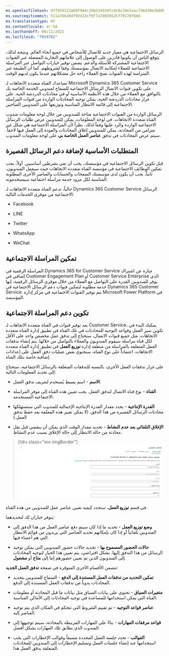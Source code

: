```yaml
---
ms.openlocfilehash: d7f959123a69f98dc29bb34550fcdc0c34e3aac7d6d30e3b00b6f4ba5330f1c2
ms.sourcegitcommit: 511a76b204f93d23cf9f7a70059525f79170f6bb
ms.translationtype: HT
ms.contentlocale: ar-SA
ms.lasthandoff: 08/11/2021
ms.locfileid: "7059782"
---
```

الرسائل الاجتماعية هي معيار جديد للاتصال للأشخاص في جميع أنحاء العالم. ونتيجة لذلك، يتوقع الناس أن يكونوا قادرين على الوصول إلى علاماتهم التجارية المفضلة عبر القنوات الاجتماعية المشتركة للأسئلة والدعم. يضمن توفير خيارات التواصل عبر المراسلة الاجتماعية للعملاء إمكانية الاتصال بمؤسستك وفقا لشروطهم. كما أن الطبيعة غير المتزامنة لهذه القنوات تمنح العملاء راحة حل مشكلاتهم عندما يكون لديهم الوقت.

تساعدك القناة متعددة الاتجاهات لـ Microsoft Dynamics ‏365 Customer Service على تكوين قنوات الاتصال الرسائل الاجتماعية للسماح لمندوبي الخدمة الخاصة بك بالتوافق مع العملاء من خلال هذه الأنظمة الأساسية أو في محادثات الدردشة الحية. على غرار محادثات الدردشة الحية، يمكن توجيه المحادثات الواردة من قنوات المراسلة الاجتماعية إلى قائمة الانتظار المناسبة وتوزيعها على المندوبين المتاحين.

الرسائل الواردة من القنوات الاجتماعية متاحة للمندوبين من خلال لوحة معلومات مندوب القناة متعددة الاتجاهات. في لوحة المعلومات، يمكن للمندوبين عرض طلبات الرسائل الاجتماعية الواردة والرد عليها وفقاً لذلك. نظراً لأن المراسلة الاجتماعية هي شكل غير متزامن من المحادثة، يمكن للمندوبين إغلاق المحادثات والعودة إلى العمل فيها لاحقاً. سيتم عرض المحادثات في تدفق **عناصر العمل الخاصة بي** على لوحة معلومات المندوب.

## <a name="prerequisites-for-adding-sms-support"></a>المتطلبات الأساسية لإضافة دعم الرسائل القصيرة

قبل تكوين الرسائل الاجتماعية في مؤسستك، يجب أن تفي بشرطين أساسيين. أولاً، يجب تمكين الوظائف الاجتماعية في مؤسسة القناة متعددة الاتجاهات حيث سيعمل المندوبون. ثانياً، يجب أن يكون لدى مؤسستك الصفحات والحسابات والعناصر الأخرى المطلوبة المناسبة لكل مزود خدمة مراسلة اجتماعية سيستخدمونه.

حالياً، تدعم القناة متعددة الاتجاهات لـ Dynamics 365 Customer Service الرسائل الاجتماعية من موفري الخدمات التالية:

- Facebook

- LINE

- Twitter

- WhatsApp

- WeChat

## <a name="enable-social-messaging"></a>تمكين المراسلة الاجتماعية

المراسلة الرقمية في Dynamics 365 for Customer Service عبارة عن اشتراك إضافي في Customer Engagement Plan أو Customer Service Enterprise الذي يوفر للمندوبين القدرة على التواصل مع العملاء من خلال موفري الرسائل الرقمية. إنها خدمة مطلوبة لتمكين قنوات دعم الرسائل الاجتماعية في Dynamics 365 Customer Service. يتم توفير القنوات الاجتماعية في مركز إدارة Microsoft Power Platform في المؤسسة. 

## <a name="configure-social-messaging-support"></a>تكوين دعم المراسلة الاجتماعية

بعد توفير قنوات في القناة متعددة الاتجاهات لـ Customer Service، يمكنك البدء في تكوين سير العمل وقواعد التوجيه للمحادثات في تلك القناة في تطبيق إدارة القناة متعددة الاتجاهات. مثل جميع قنوات الاتصال، ستحتاج إلى تدفق عمل مخصص واحد على الأقل لكل قناة مراسلة سيقوم المندوبون والعملاء بالتواصل من خلالها. يتم إنشاء تدفقات العمل المتعلقة بالمراسلة من منطقة إدارة **توزيع العمل** في تطبيق إدارة القناة متعددة الاتجاهات. اعتماداً على نوع القناة، ستحتوي بعض عمليات دفق العمل على إعدادات إضافية خاصة بتلك القناة.

على غرار تدفقات العمل الأخرى، بالنسبة للتدفقات المتعلقة بالرسائل الاجتماعية، ستحتاج إلى تحديد المعلومات التالية:

- **الاسم** - اسم بسيط يُستخدم لتعريف تدفق العمل.

- **القناة** - نوع قناة الاتصال لتدفق العمل. يجب تعيين هذه القناة إلى موفر المراسلة الاجتماعية المستخدمة.

- **القدرة الإنتاجية** - يحدد مقدار القدرة الإنتاجية الإجمالية للمندوب التي ستستهلكها محادثات الرسائل القصيرة من هذا الدفق. (لا يمكن تغيير هذه المعلمة بعد حفظ تدفق العمل.)

- **الإغلاق التلقائي بعد عدم النشاط** - تحديد مقدار الوقت الذي يمكن أن ينقضي قبل نقل محادثة من حالة الانتظار إلى حالة الإغلاق بسبب عدم النشاط.

> [!div class="mx-imgBorder"]
> [![يتم إنشاء لقطة شاشة لوصف منشور على وسائل التواصل الاجتماعي تلقائياً](../media/02-01.png)](../media/02-01.png#lightbox)

في قسم **توزيع العمل**، ستحدد كيفية تعيين عناصر عمل للمندوبين من هذه القناة.

يتوفر خياران لك لتحديدهما:

- **وضع توزيع العمل** - تحديد ما إذا كان سيتم دفع عناصر العمل من هذا الدفق إلى المندوبين تلقائياً أو إذا كان بإمكانهم تحديد العناصر التي يريدون من قوائم الانتظار التي هم أعضاء فيها.

- **حالات الحضور المسموح بها** - تحديد حالات حضور المندوبين التي يمكن توجيه الرسائل من هذا التدفق إليها. بشكل افتراضي، يتم تعيين هذا الخيار لتوجيه المحادثات إلى المندوبون الذين تم تعيين حضورهم إما إلى **متاح** أو **مشغول**.

تتضمن الأقسام الأخرى المتوفرة في صفحة **تدفق العمل الجديد**:

- **تمكين التحديد من تدفقات العمل المستندة إلى الدفع** - السماح للمندوبين بتحديد المحادثات يدوياً من تدفقات العمل المستندة إلى الدفع.

- **متغيرات السياق** - تحتوي على بيانات السياق مثل بيانات ما قبل المحادثة أو معلومات القناة التي يمكن استخدامها للمساعدة في توجيه المحادثات إلى الأماكن المناسبة.

- **عناصر قواعد التوجيه** - تم تقييم الشروط التي تتحكم في المكان الذي يتم توجيه العناصر إليه.

- **قواعد مرفقات المهارات‬** - بناءً على المهارات المرتبطة بالمحادثة، سيتم توجيهها إلى المندوب الذي يطابق تلك المهارات بشكل أفضل.

- **القوالب** - تحدد جلسة العمل المحددة مسبقاً وقوالب الإخطارات التي يجب استخدامها عند إنشاء جلسات العمل وتسليم الإخطارات إلى المندوبين للمحادثات المتعلقة بدفق العمل هذا.
